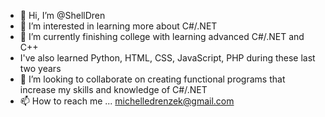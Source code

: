 - 👋 Hi, I’m @ShellDren
- 👀 I’m interested in learning more about C#/.NET
- 🌱 I’m currently finishing college with learning advanced C#/.NET and C++
- I've also learned Python, HTML, CSS, JavaScript, PHP during these last two years
- 💞️ I’m looking to collaborate on creating functional programs that increase my skills and knowledge of C#/.NET
- 📫 How to reach me ... michelledrenzek@gmail.com

<!---
ShellDren/ShellDren is a ✨ special ✨ repository because its `README.md` (this file) appears on your GitHub profile.
You can click the Preview link to take a look at your changes.
--->
